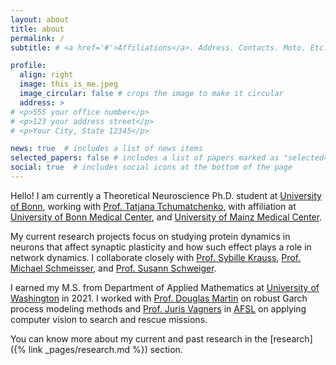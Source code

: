 ```yaml
---
layout: about
title: about
permalink: /
subtitle: # <a href='#'>Affiliations</a>. Address. Contacts. Moto. Etc.

profile:
  align: right
  image: this_is_me.jpeg
  image_circular: false # crops the image to make it circular
  address: >
# <p>555 your office number</p>
# <p>123 your address street</p>
# <p>Your City, State 12345</p>

news: true  # includes a list of news items
selected_papers: false # includes a list of papers marked as "selected={true}"
social: true  # includes social icons at the bottom of the page
---
```


<!-- [bio]({% link _pages/bio.md %}), [CV]({% link _pages/cv.md %})  -->

Hello! I am currently a Theoretical Neuroscience Ph.D. student at [University of Bonn](https://www.uni-bonn.de/en), working with [Prof. Tatjana Tchumatchenko](http://tchumatchenko.de/), with affiliation at [University of Bonn Medical Center](https://www.ukbonn.de/forschung/), and [University of Mainz Medical Center](https://www.unimedizin-mainz.de/forschung/uebersicht.html).

My current research projects focus on studying protein dynamics in neurons that affect synaptic plasticity and how such effect plays a role in network dynamics. I collaborate closely with [Prof. Sybille Krauss](https://biologie-uni-siegen.de/?mitarbeiter=prof-dr-sybille-krauss), [Prof. Michael Schmeisser](https://www.unimedizin-mainz.de/anatomie/schmeisser-lab.html?L=1), and [Prof. Susann Schweiger](https://lir-mainz.de/mitarbeiter/susann-schweiger).

I earned my M.S. from Department of Applied Mathematics at [University of Washington](https://amath.washington.edu) in 2021. I worked with [Prof. Douglas Martin](https://stat.uw.edu/about-us/people/doug-martin) on robust Garch process modeling methods and [Prof. Juris Vagners](https://www.aa.washington.edu/people/faculty/vagners) in [AFSL](https://sites.uw.edu/afsl/) on applying computer vision to search and rescue missions.

You can know more about my current and past research in the [research]({% link _pages/research.md %}) section.